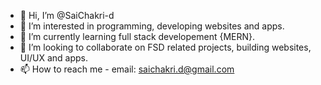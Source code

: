 - 👋 Hi, I’m @SaiChakri-d
- 👀 I’m interested in programming, developing websites and apps.
- 🌱 I’m currently learning full stack developement {MERN}.
- 💞️ I’m looking to collaborate on FSD related projects, building websites, UI/UX and apps.
- 📫 How to reach me - email: saichakri.d@gmail.com

<!---
SaiChakri-d/SaiChakri-d is a ✨ special ✨ repository because its `README.md` (this file) appears on your GitHub profile.
You can click the Preview link to take a look at your changes.
--->
